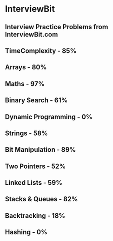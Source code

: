 # InterviewBit
## Interview Practice Problems from InterviewBit.com

## TimeComplexity - 85%
## Arrays - 80%
## Maths - 97%
## Binary Search - 61%
## Dynamic Programming - 0%
## Strings - 58%
## Bit Manipulation - 89%
## Two Pointers - 52%
## Linked Lists - 59%
## Stacks & Queues - 82%
## Backtracking - 18%
## Hashing - 0%


